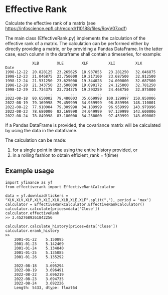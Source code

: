 # Effective Rank

Calculate the effective rank of a matrix (see https://infoscience.epfl.ch/record/110188/files/RoyV07.pdf)

The main class (EffectiveRank.py) implements the calculation of the effective rank of a matrix. The calculation can be performed either by directly providing a matrix, or by providing a Pandas DataFrame.
In the latter case, each column in the dataframe shall contain a timeseries, for example:

```
            XLB        XLE        XLF         XLI         XLK  
Date                                                                  
1998-12-22  20.828125  23.265625  18.937855   23.281250   32.046875   
1998-12-23  21.046875  23.750000  19.217100   23.687500   32.812500   
1998-12-24  21.531250  23.625000  19.344028   24.000000   32.687500   
1998-12-28  21.343750  23.500000  19.090172   24.125000   32.781250   
1998-12-29  21.734375  23.734375  19.293259   24.468750   32.875000   
...               ...        ...        ...         ...         ...   
2022-08-18  80.650002  79.480003  35.669998  100.129997  150.850006   
2022-08-19  79.169998  79.459999  34.959999   98.839996  148.110001   
2022-08-22  77.910004  79.309998  34.189999   96.959999  143.979996   
2022-08-23  78.680000  82.169998  34.049999   97.139999  143.600006   
2022-08-24  78.849998  83.180000  34.230000   97.459999  143.690002
```

If a Pandas DataFrame is provided, the covariance matrix will be calculated by using the data in the dataframe.

The calculation can be made:
1. for a single point in time using the entire history provided, or
2. in a rolling fashion to obtain efficient_rank = f(time)

## Example usage

```
import yfinance as yf
from effectiverank import EffectiveRankCalculator

data = yf.download(tickers = "XLK,XLV,XLP,XLY,XLI,XLU,XLB,XLE,XLF".split(","), period = 'max')
calculator = EffectiveRankCalculator.EffectiveRankCalculator()
calculator.calculate(prices=data['Close'])
calculator.effectiveRank
>> 3.4527689261842256

calculator.calculate_history(prices=data['Close'])
calculator.erank_history
>>
    2001-01-22    5.150895
    2001-01-23    5.142469
    2001-01-24    5.134840
    2001-01-25    5.135085
    2001-01-26    5.135292
                    ...   
    2022-08-18    3.695294
    2022-08-19    3.696491
    2022-08-22    3.696219
    2022-08-23    3.694735
    2022-08-24    3.692226
    Length: 5433, dtype: float64
```
